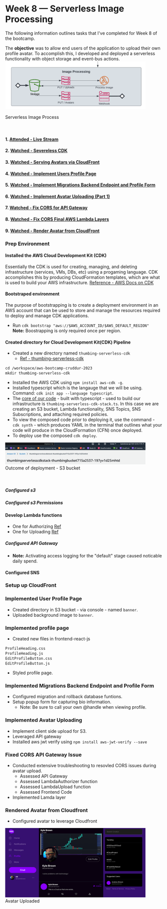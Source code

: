 # Week 8 — Serverless Image Processing

The following information outlines tasks that I've completed for Week 8 of the bootcamp.  

The **objective** was to allow end users of the application to upload their own profile avatar. To accomplish this, I developed and deployed a serverless functionality with object storage and event-bus actions.  
<img src="/assets/image-processing.png" width=450>
<figcaption>Serverless Image Process</figcaption>   
<br/><br/>  

#### 1. [Attended - Live Stream](https://www.youtube.com/watch?v=YiSNlK4bk90&list=PLBfufR7vyJJ7k25byhRXJldB5AiwgNnWv)
#### 2. [Watched - Severeless CDK](https://www.youtube.com/watch?v=jyUpZP2knBI)
#### 3. [Watched - Serving Avatars via CloudFront](https://www.youtube.com/watch?v=Hl5XVb7dL6I&t)
#### 4. [Watched - Implement Users Profile Page](https://www.youtube.com/watch?v=WdVPx-LLjQ8)
#### 5. [Watched - Implement Migrations Backend Endpoint and Profile Form](https://www.youtube.com/watch?v=PTafksks528&t)
#### 6. [Watched - Implement Avatar Uploading (Part 1)](https://www.youtube.com/watch?v=Bk2tq4pliy8)
#### 7. [Watched - Fix CORS for API Gateway](https://www.youtube.com/watch?v=eO7bw6_nOIc)
#### 8. [Watched - Fix CORS Final AWS Lambda Layers](https://www.youtube.com/watch?v=uWhdz5unipA)
#### 9. [Watched - Render Avatar from CloudFront](https://www.youtube.com/watch?v=xrFo3QLoBp8)

### Prep Environment 

#### Installed the AWS Cloud Development Kit (CDK)
Essentially the CDK is used for creating, managing, and deleting infrastructure (services, VMs, DBs, etc) using a progaming language. CDK accomplishes this by producing CloudFormation templates, which are what is used to build your AWS infrastructure. [Reference - AWS Docs on CDK](https://docs.aws.amazon.com/cdk/v2/guide/home.html)

#### Bootstraped environment
The purpose of bootstrapping is to create a deployment environment in an AWS account that can be used to store and manage the resources required to deploy and manage CDK applications.  
- Run `cdk bootstrap "aws://$AWS_ACCOUNT_ID/$AWS_DEFAULT_REGION"`  
**Note:** Boostrapping is only required once per region.

#### Created directory for Cloud Development Kit(CDK) Pipeline
- Created a new directory named `thumbing-serverless-cdk`   
    - [Ref - thumbing-serverless-cdk](https://github.com/kmb40/aws-bootcamp-cruddur-2023/tree/main/thumbing-serverless-cdk)
```
cd /workspace/aws-bootcamp-cruddur-2023
mkdir thumbing-serverless-cdk   
```   
- Installed the AWS CDK using `npm install aws-cdk -g`.  
- Installed typescript which is the langauge that we will be using. Command: `cdk init app --language typescript`.  
- The [core of our code](https://github.com/kmb40/aws-bootcamp-cruddur-2023/blob/main/thumbing-serverless-cdk/lib/thumbing-serverless-cdk-stack.ts) - built with typescript - used to build our infrastructure is `thumbing-serverless-cdk-stack.ts`. In this case we are creating an S3 bucket, Lambda functionality, SNS Topics, SNS Subscriptions, and attaching required policies.
- To view the composed code prior to deploying it, use the command - `cdk synth` - which produces YAML in the terminal that outlines what your code will produce in the CloudFormation (CFN) once deployed.
- To deploy use the composed `cdk deploy`.  
<img src="/assets/thumbing-cfn-bucket.png" width=450>
<figcaption>Outcome of deployment - S3 bucket</figcaption>   
<br/><br/>  

##### Configured s3

##### Configured s3 Permissions

#### Develop Lambda functions
- One for Authorizing [Ref](https://github.com/kmb40/aws-bootcamp-cruddur-2023/tree/main/aws/lambdas/lambda-authorizer)
- One for Uploading [Ref](https://github.com/kmb40/aws-bootcamp-cruddur-2023/blob/main/aws/lambdas/cruddur-upload-avatar/function.rb)

##### Configured API Gateway
- **Note:** Activating access logging for the "default" stage caused noticable daily spend.  

#### Configured SNS

### Setup up CloudFront

### Implemented User Profile Page
- Created directory in S3 bucket - via console - named `banner`.  
- Uploaded background image to `banner`.

### Implemented profile page
- Created new files in frontend-react-js
```
ProfileHeading.css
ProfileHeading.js
EditProfileButton.css
EditProfileButton.js
```
- Styled profile page.

### Implemented Migrations Backend Endpoint and Profile Form  
- Configured migration and rollback database funtions.
- Setup popup form for capturing bio information.
    - Note: Be sure to call your own @handle when viewing profile.

### Implemented Avatar Uploading
- Implement client side upload for S3.
- Leveraged API gateway
- Installed aws jwt verify using `npm install aws-jwt-verify --save`

### Fixed CORS API Gateway Issue
- Conducted extensive troubleshooting to resovled CORS issues during avatar upload.
    - Assessed API Gateway
    - Assessed LambdaAuthorizer function
    - Assessed LambdaUpload function
    - Assessed Frontend Code
- Implemented Lamda layer

### Rendered Avatar from Cloudfront
- Configured avatar to leverage Cloudfront
<img src="/assets/profile-avatar.png" width=450>
<figcaption>Avatar Uploaded</figcaption>   
<br/><br/>  

